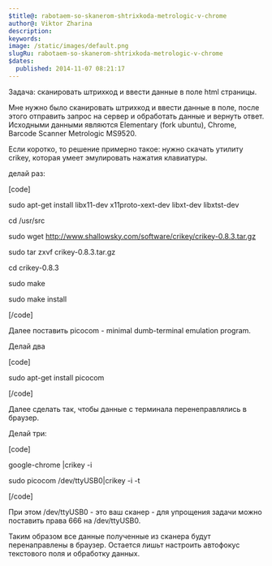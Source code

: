 ```yaml
---
$title@: rabotaem-so-skanerom-shtrixkoda-metrologic-v-chrome
author@: Viktor Zharina
description: 
keywords: 
image: /static/images/default.png
slugRu: rabotaem-so-skanerom-shtrixkoda-metrologic-v-chrome
$dates:
  published: 2014-11-07 08:21:17
---
```

Задача: сканировать штрихкод и ввести данные в поле html страницы.



Мне нужно было сканировать штрихкод и ввести данные в поле, после этого отправить запрос на сервер и обработать данные и вернуть ответ. Исходными данными являются Elementary (fork ubuntu), Chrome, Barcode Scanner Metrologic MS9520.



Если коротко, то решение примерно такое: нужно скачать утилиту crikey, которая умеет эмулировать нажатия клавиатуры.



делай раз:

[code]

sudo apt-get install libx11-dev x11proto-xext-dev libxt-dev libxtst-dev

cd /usr/src

sudo wget http://www.shallowsky.com/software/crikey/crikey-0.8.3.tar.gz

sudo tar zxvf crikey-0.8.3.tar.gz

cd crikey-0.8.3

sudo make

sudo make install

[/code]

Далее поставить picocom - minimal dumb-terminal emulation program. 

Делай два

[code]

sudo apt-get install picocom

[/code]

<!--more-->





Далее сделать так, чтобы данные с терминала перенеправлялись в браузер. 

Делай три:

[code]

google-chrome |crikey -i

sudo picocom /dev/ttyUSB0|crikey -i -t

[/code]



При этом /dev/ttyUSB0 - это ваш сканер - для упрощения задачи можно поставить права 666 на  /dev/ttyUSB0.



Таким образом все данные полученные из сканера будут перенаправлены в браузер. Остается лишьт настроить автофокус текстового поля и обработку данных.